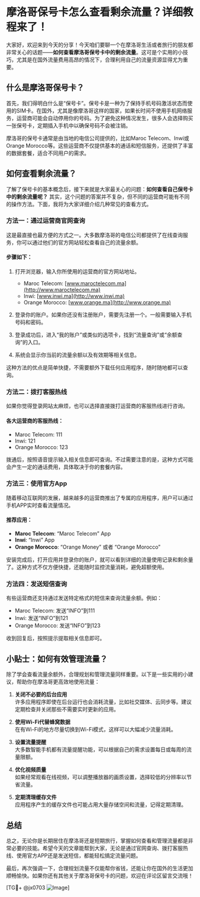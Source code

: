 # 摩洛哥保号卡怎么查看剩余流量？详细教程来了！

大家好，欢迎来到今天的分享！今天咱们要聊一个在摩洛哥生活或者旅行的朋友都非常关心的话题——**如何查看摩洛哥保号卡中的剩余流量**。这可是个实用的小技巧，尤其是在国外流量费用高昂的情况下，合理利用自己的流量资源显得尤为重要。

## 什么是摩洛哥保号卡？

首先，我们得明白什么是“保号卡”。保号卡是一种为了保持手机号码激活状态而使用的SIM卡。在国外，尤其是像摩洛哥这样的国家，如果长时间不使用手机网络服务，运营商可能会自动停用你的号码。为了避免这种情况发生，很多人会选择购买一张保号卡，定期插入手机中以确保号码不会被注销。

摩洛哥的保号卡通常是由当地的电信公司提供的，比如Maroc Telecom、Inwi或Orange Morocco等。这些运营商不仅提供基本的通话和短信服务，还提供了丰富的数据套餐，适合不同用户的需求。

## 如何查看剩余流量？

了解了保号卡的基本概念后，接下来就是大家最关心的问题：**如何查看自己保号卡中的剩余流量呢？** 其实，这个问题的答案并不复杂，但不同的运营商可能有不同的操作方法。下面，我将为大家详细介绍几种常见的查看方式。

### 方法一：通过运营商官网查询

这是最直接也最方便的方式之一。大多数摩洛哥的电信公司都提供了在线查询服务，你可以通过他们的官方网站轻松查看自己的流量余额。

#### 步骤如下：
1. 打开浏览器，输入你所使用的运营商的官方网站地址。
   - Maroc Telecom: [www.maroctelecom.ma](http://www.maroctelecom.ma)
   - Inwi: [www.inwi.ma](http://www.inwi.ma)
   - Orange Morocco: [www.orange.ma](http://www.orange.ma)

2. 登录你的账户。如果你还没有注册账户，需要先注册一个。一般需要输入手机号码和密码。

3. 登录成功后，进入“我的账户”或类似的选项卡，找到“流量查询”或“余额查询”的入口。

4. 系统会显示你当前的流量余额以及有效期等相关信息。

这种方法的优点是简单快捷，不需要额外下载任何应用程序，随时随地都可以查询。

### 方法二：拨打客服热线

如果你觉得登录网站太麻烦，也可以选择直接拨打运营商的客服热线进行咨询。

#### 各大运营商的客服热线：
- Maroc Telecom: 111
- Inwi: 121
- Orange Morocco: 123

拨通后，按照语音提示输入相关信息即可查询。不过需要注意的是，这种方式可能会产生一定的通话费用，具体取决于你的套餐内容。

### 方法三：使用官方App

随着移动互联网的发展，越来越多的运营商推出了专属的应用程序，用户可以通过手机APP实时查看流量情况。

#### 推荐应用：
- **Maroc Telecom**: “Maroc Telecom” App
- **Inwi**: “Inwi” App
- **Orange Morocco**: “Orange Money” 或者 “Orange Morocco”

安装完成后，打开应用并登录你的账户，就可以看到详细的流量使用记录和剩余量了。这种方式不仅方便快捷，还能随时监控流量消耗，避免超额使用。

### 方法四：发送短信查询

有些运营商还支持通过发送特定格式的短信来查询流量余额。例如：

- Maroc Telecom: 发送“INFO”到111
- Inwi: 发送“INFO”到121
- Orange Morocco: 发送“INFO”到123

收到回复后，按照提示提取相关信息即可。

## 小贴士：如何有效管理流量？

除了学会查看流量余额外，合理规划和管理流量同样重要。以下是一些实用的小建议，帮助你在摩洛哥更高效地使用流量：

1. **关闭不必要的后台应用**  
   许多应用程序即使在后台运行也会消耗流量，比如社交媒体、云同步等。建议定期检查并关闭那些不需要实时更新的应用。

2. **使用Wi-Fi代替蜂窝数据**  
   在有Wi-Fi的地方尽量切换到Wi-Fi模式，这样可以大幅减少流量消耗。

3. **设置流量提醒**  
   大多数智能手机都有流量提醒功能，可以根据自己的需求设置每日或每周的流量限额。

4. **优化视频质量**  
   如果经常观看在线视频，可以调整播放器的画质设置，选择较低的分辨率以节省流量。

5. **定期清理缓存文件**  
   应用程序产生的缓存文件也可能占用大量存储空间和流量，记得定期清理。

## 总结

总之，无论你是长期居住在摩洛哥还是短期旅行，掌握如何查看和管理流量都是非常必要的技能。希望今天的文章能帮到大家，无论是通过官网查询、拨打客服热线、使用官方APP还是发送短信，都能轻松搞定流量问题。

最后，再次强调一下，合理规划流量不仅能帮你省钱，还能让你在国外的生活更加顺畅愉快。如果你还有其他关于摩洛哥保号卡的问题，欢迎在评论区留言交流哦！

[TG💪+ @jx0703 ![Image](https://github.com/user-attachments/assets/dbca1d08-cadb-493c-b0ec-ad6f7a83f270)]
